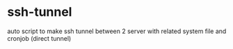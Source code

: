 # ssh-tunnel
auto script to make ssh tunnel between 2 server with related system file and cronjob  (direct tunnel)
